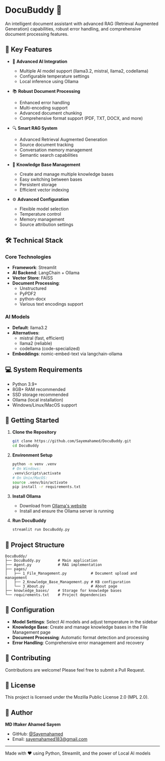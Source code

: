 # DocuBuddy 🤖

An intelligent document assistant with advanced RAG (Retrieval Augmented Generation) capabilities, robust error handling, and comprehensive document processing features.

## 🌟 Key Features

- 🤖 **Advanced AI Integration**
  - Multiple AI model support (llama3.2, mistral, llama2, codellama)
  - Configurable temperature settings
  - Local inference using Ollama

- 📚 **Robust Document Processing**
  - Enhanced error handling
  - Multi-encoding support
  - Advanced document chunking
  - Comprehensive format support (PDF, TXT, DOCX, and more)

- 🔍 **Smart RAG System**
  - Advanced Retrieval Augmented Generation
  - Source document tracking
  - Conversation memory management
  - Semantic search capabilities

- 💾 **Knowledge Base Management**
  - Create and manage multiple knowledge bases
  - Easy switching between bases
  - Persistent storage
  - Efficient vector indexing

- ⚙️ **Advanced Configuration**
  - Flexible model selection
  - Temperature control
  - Memory management
  - Source attribution settings

## 🛠️ Technical Stack

### Core Technologies
- **Framework**: Streamlit
- **AI Backend**: LangChain + Ollama
- **Vector Store**: FAISS
- **Document Processing**: 
  - Unstructured
  - PyPDF2
  - python-docx
  - Various text encodings support

### AI Models
- **Default**: llama3.2
- **Alternatives**: 
  - mistral (fast, efficient)
  - llama2 (reliable)
  - codellama (code-specialized)
- **Embeddings**: nomic-embed-text via langchain-ollama

## 💻 System Requirements

- Python 3.9+
- 8GB+ RAM recommended
- SSD storage recommended
- Ollama (local installation)
- Windows/Linux/MacOS support

## 🚀 Getting Started

1. **Clone the Repository**
   ```bash
   git clone https://github.com/Sayemahamed/DocuBuddy.git
   cd DocuBuddy
   ```

2. **Environment Setup**
   ```bash
   python -m venv .venv
   # On Windows:
   .venv\Scripts\activate
   # On Unix/MacOS:
   source .venv/bin/activate
   pip install -r requirements.txt
   ```

3. **Install Ollama**
   - Download from [Ollama's website](https://ollama.ai/)
   - Install and ensure the Ollama server is running

4. **Run DocuBuddy**
   ```bash
   streamlit run DocuBuddy.py
   ```

## 📁 Project Structure

```
DocuBuddy/
├── DocuBuddy.py        # Main application
├── Agent.py            # RAG implementation
├── pages/
│   ├── 1_File_Management.py           # Document upload and management
│   ├── 2_Knowledge_Base_Management.py # KB configuration
│   └── 3_About.py                     # About page
├── knowledge_bases/    # Storage for knowledge bases
└── requirements.txt    # Project dependencies
```

## 🔧 Configuration

- **Model Settings**: Select AI models and adjust temperature in the sidebar
- **Knowledge Base**: Create and manage knowledge bases in the File Management page
- **Document Processing**: Automatic format detection and processing
- **Error Handling**: Comprehensive error management and recovery

## 🤝 Contributing

Contributions are welcome! Please feel free to submit a Pull Request.

## 📝 License

This project is licensed under the Mozilla Public License 2.0 (MPL 2.0).

## 👤 Author

**MD Iftaker Ahamed Sayem**
- GitHub: [@Sayemahamed](https://github.com/Sayemahamed)
- Email: sayemahamed183@gmail.com

---
Made with ❤️ using Python, Streamlit, and the power of Local AI models
